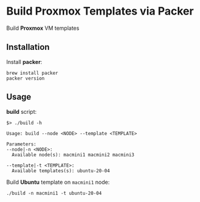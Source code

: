 # Build Proxmox Templates via Packer

Build **Proxmox** VM templates

## Installation
Install **packer**:
```shell
brew install packer
packer version
```

## Usage
**build** script:
```shell
$> ./build -h

Usage: build --node <NODE> --template <TEMPLATE>

Parameters:
--node|-n <NODE>:
  Available node(s): macmini1 macmini2 macmini3

--template|-t <TEMPLATE>:
  Available templates(s): ubuntu-20-04
```


Build **Ubuntu** template on `macmini1` node:
```shell
./build -n macmini1 -t ubuntu-20-04
```
